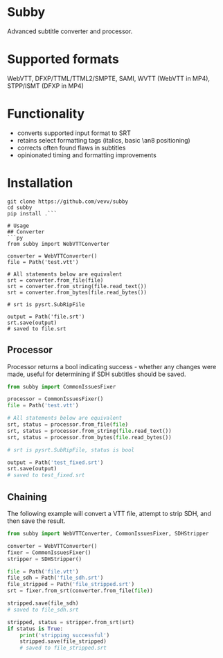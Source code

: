 # Subby
Advanced subtitle converter and processor.

# Supported formats
WebVTT, DFXP/TTML/TTML2/SMPTE, SAMI, WVTT (WebVTT in MP4), STPP/ISMT (DFXP in MP4)

# Functionality
- converts supported input format to SRT
- retains select formatting tags (italics, basic \an8 positioning)
- corrects often found flaws in subtitles
- opinionated timing and formatting improvements

# Installation
```
git clone https://github.com/vevv/subby
cd subby
pip install .```

# Usage
## Converter
```py
from subby import WebVTTConverter

converter = WebVTTConverter()
file = Path('test.vtt')

# All statements below are equivalent
srt = converter.from_file(file)
srt = converter.from_string(file.read_text())
srt = converter.from_bytes(file.read_bytes())

# srt is pysrt.SubRipFile

output = Path('file.srt')
srt.save(output)
# saved to file.srt
```

## Processor
Processor returns a bool indicating success - whether any changes were made, useful for determining if SDH subtitles should be saved.

```py
from subby import CommonIssuesFixer

processor = CommonIssuesFixer()
file = Path('test.vtt')

# All statements below are equivalent
srt, status = processor.from_file(file)
srt, status = processor.from_string(file.read_text())
srt, status = processor.from_bytes(file.read_bytes())

# srt is pysrt.SubRipFile, status is bool

output = Path('test_fixed.srt')
srt.save(output)
# saved to test_fixed.srt
```

## Chaining
The following example will convert a VTT file, attempt to strip SDH, and then save the result.

```py
from subby import WebVTTConverter, CommonIssuesFixer, SDHStripper

converter = WebVTTConverter()
fixer = CommonIssuesFixer()
stripper = SDHStripper()

file = Path('file.vtt')
file_sdh = Path('file_sdh.srt')
file_stripped = Path('file_stripped.srt')
srt = fixer.from_srt(converter.from_file(file))

stripped.save(file_sdh)
# saved to file_sdh.srt

stripped, status = stripper.from_srt(srt)
if status is True:
    print('stripping successful')
    stripped.save(file_stripped)
    # saved to file_stripped.srt
```
